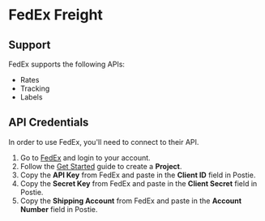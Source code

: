# FedEx Freight

## Support
FedEx supports the following APIs:
- Rates
- Tracking
- Labels

## API Credentials
In order to use FedEx, you'll need to connect to their API. 

1. Go to <a href="https://developer.fedex.com/api/en-us/home.html" target="_blank">FedEx</a> and login to your account.
1. Follow the <a href="https://developer.fedex.com/api/en-us/get-started.html" target="_blank">Get Started</a> guide to create a **Project**.
1. Copy the **API Key** from FedEx and paste in the **Client ID** field in Postie.
1. Copy the **Secret Key** from FedEx and paste in the **Client Secret** field in Postie.
1. Copy the **Shipping Account** from FedEx and paste in the **Account Number** field in Postie.

